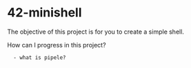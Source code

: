 # 42-minishell
The objective of this project is for you to create a simple shell.


How can I progress in this project?
```
  - what is pipele?
```
